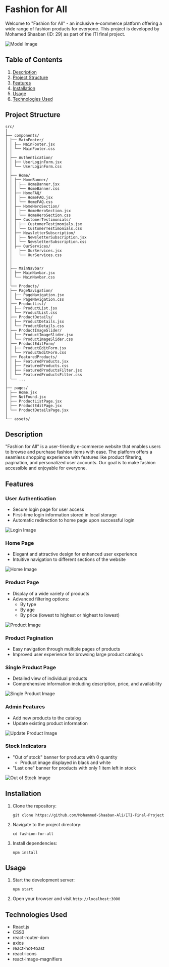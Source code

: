 # Fashion for All

Welcome to "Fashion for All" - an inclusive e-commerce platform offering a wide range of fashion products for everyone. This project is developed by Mohamed Shaaban (ID: 29) as part of the ITI final project.

![Model Image](Readme-images/Moukup.png)

## Table of Contents

1. [Description](#description)
2. [Project Structure](#project-structure)
3. [Features](#features)
4. [Installation](#installation)
5. [Usage](#usage)
6. [Technologies Used](#technologies-used)

## Project Structure

```
src/
│
├── components/
│ ├── MainFooter/
│ │ ├── MainFooter.jsx
│ │ └── MainFooter.css
│ │
│ ├── Authentication/
│ │ ├── UserLoginForm.jsx
│ │ └── UserLoginForm.css
│ │
│ ├── Home/
│ │ ├── HomeBanner/
│ │ │ ├── HomeBanner.jsx
│ │ │ └── HomeBanner.css
│ │ ├── HomeFAQ/
│ │ │ ├── HomeFAQ.jsx
│ │ │ └── HomeFAQ.css
│ │ ├── HomeHeroSection/
│ │ │ ├── HomeHeroSection.jsx
│ │ │ └── HomeHeroSection.css
│ │ ├── CustomerTestimonials/
│ │ │ ├── CustomerTestimonials.jsx
│ │ │ └── CustomerTestimonials.css
│ │ ├── NewsletterSubscription/
│ │ │ ├── NewsletterSubscription.jsx
│ │ │ └── NewsletterSubscription.css
│ │ ├── OurServices/
│ │   ├── OurServices.jsx
│ │   └── OurServices.css
│ │
│ │
│ ├── MainNavbar/
│ │ ├── MainNavbar.jsx
│ │ └── MainNavbar.css
│ │
│ └── Products/
│ ├── PageNavigation/
│ │ ├── PageNavigation.jsx
│ │ └── PageNavigation.css
│ ├── ProductList/
│ │ ├── ProductList.jsx
│ │ └── ProductList.css
│ ├── ProductDetails/
│ │ ├── ProductDetails.jsx
│ │ └── ProductDetails.css
│ ├── ProductImageSlider/
│ │ ├── ProductImageSlider.jsx
│ │ └── ProductImageSlider.css
│ ├── ProductEditForm/
│ │ ├── ProductEditForm.jsx
│ │ └── ProductEditForm.css
│ ├── FeaturedProducts/
│ │ ├── FeaturedProducts.jsx
│ │ ├── FeaturedProducts.css
│ │ ├── FeaturedProductsFilter.jsx
│ │ └── FeaturedProductsFilter.css
│ └── ...
│
├── pages/
│ ├── Home.jsx
│ ├── NotFound.jsx
│ ├── ProductListPage.jsx
│ ├── ProductEditPage.jsx
│ └── ProductDetailsPage.jsx
│
└── assets/
```

## Description

"Fashion for All" is a user-friendly e-commerce website that enables users to browse and purchase fashion items with ease. The platform offers a seamless shopping experience with features like product filtering, pagination, and personalized user accounts. Our goal is to make fashion accessible and enjoyable for everyone.

## Features

### User Authentication

- Secure login page for user access
- First-time login information stored in local storage
- Automatic redirection to home page upon successful login

![Login Image](Readme-images/Login.png)

### Home Page

- Elegant and attractive design for enhanced user experience
- Intuitive navigation to different sections of the website

![Home Image](Readme-images/Home-Page.png)

### Product Page

- Display of a wide variety of products
- Advanced filtering options:
  - By type
  - By age
  - By price (lowest to highest or highest to lowest)

![Product Image](Readme-images/Product-page.png)

### Product Pagination

- Easy navigation through multiple pages of products
- Improved user experience for browsing large product catalogs

### Single Product Page

- Detailed view of individual products
- Comprehensive information including description, price, and availability

![Single Product Image](Readme-images/Single-Product.jpeg)

### Admin Features

- Add new products to the catalog
- Update existing product information

![Update Product Image](Readme-images/Update.jpeg)

### Stock Indicators

- "Out of stock" banner for products with 0 quantity
  - Product image displayed in black and white
- "Last one" banner for products with only 1 item left in stock

![Out of Stock Image](Readme-images/oUTOFSTCK.jpeg)

## Installation

1. Clone the repository:
   ```
   git clone https://github.com/Mohammed-Shaaban-Ali/ITI-Final-Project
   ```
2. Navigate to the project directory:
   ```
   cd fashion-for-all
   ```
3. Install dependencies:
   ```
   npm install
   ```

## Usage

1. Start the development server:
   ```
   npm start
   ```
2. Open your browser and visit `http://localhost:3000`

## Technologies Used

- React.js
- CSS3
- react-router-dom
- axios
- react-hot-toast
- react-icons
- react-image-magnifiers
